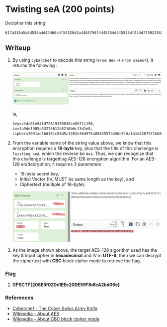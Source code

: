 # Twisting seA (200 points)

Decipher this string!

```text
617a316a5a6d526a4d44466c4f54526d5a4463794f4445354d5455354f444d77593255344e54646d597a45354d437870505446684f57526c5a6a6b344e57457a4d7a49334e6a59784d6d49314d6a4532596a5a6a5a6a4e6b4d5755344c4449774f5446685a444d325a444d324d574d344f475131597a4d794d444a6c4d7a5a6b4f546331595441314e4455314e5464694e4455775a44566d5a47466d5954466b4e6a49774e7a6c6d4d5749324e6a677a59544a6b4e574e6c595459335a5759774f47557a4d6d4533595445314f4755315932526b4d7a67304f44557a5a413d3d
```

## Writeup

1. By using `Cyberchef` to decode this string (`From Hex` -> `From Base64`), it returns the following :

    ![Decoded cipher that returns key, IV, and cipher-alike strings on Cyberchef](./img/step_1_decode_given_cipher.png)

    ie,

    ```text
    key=cfdc01e94fd72819159830ce857fc190,
    iv=1a9def985a33276612b5216b6cf3d1e8,
    cipher=2091ad36d361c88d5c3202e36d975a0545557b450d5fdafa1d62079f1b6683a2d5cea67ef08e32a7a158e5cdd384853d
    ```

2. From the variable name of the string value above, we know that this encryption requires a __16-byte__ key, plus that the title of this challenge is `Twisting seA`, which the reverse be `Aes`. Thus, we can recognize that this challenge is targetting AES-128 encryption algorithm. For an AES-128 en/decryption, it requires 3 parameters :

    - 16-byte secret key,
    - Initial Vector (IV, MUST be same length as the key), and
    - Ciphertext (multiple of 16-byte).

    ![Decrypt AES-128 with Cyberchef](./img/step_2_decrypt_aes_get_flag.png)

3. As the image shown above, the target AES-128 algorithm used has the key & input cipher in **hexadecimal** and IV in **UTF-8**, then we can decrypt the ciphertext with **CBC** block cipher mode to retrieve the flag.

### Flag

1. **GPSCTF{208E5f02Dc1EEe20DE59F8dfcA2bd06e}**

### References

- [Cyberchef - The Cyber Swiss Army Knife](https://gchq.github.io/CyberChef/)
- [Wikipedia - About AES](https://en.wikipedia.org/wiki/Advanced_Encryption_Standard)
- [Wikipedia - About CBC block cipher mode](https://en.wikipedia.org/wiki/Block_cipher_mode_of_operation#Cipher_block_chaining_(CBC))